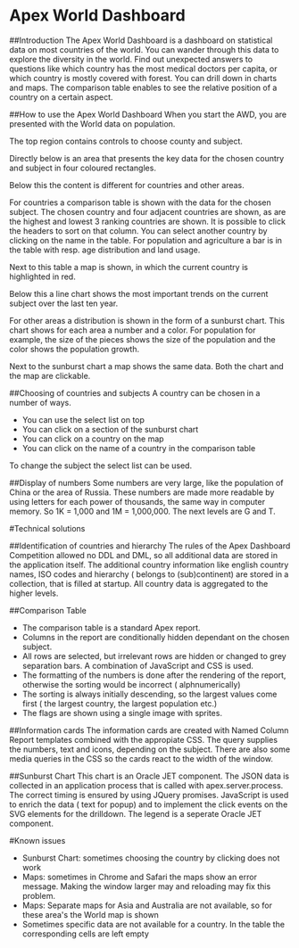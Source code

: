 # Apex World Dashboard
##Introduction
The Apex World Dashboard is a dashboard on statistical data on most countries of the world. You can wander through this data to explore the diversity in the world. Find out unexpected answers to questions like which country has the most medical doctors per capita, or which country is mostly covered with forest. You can drill down in charts and maps. The comparison table enables to see the relative position of a country on a certain aspect. 

##How to use the Apex World Dashboard
When you start the AWD, you are presented with the World data on population. 

The top region contains controls to choose county and subject. 

Directly below is an area that presents the key data for the chosen country and subject in four coloured rectangles. 

Below this the content is different for countries and other areas. 

For countries a comparison table is shown with the data for the chosen subject. The chosen country and four adjacent countries are shown, as are the highest and lowest 3 ranking countries are shown. It is possible to click the headers to sort on that column. You can select another country by clicking on the name in the table. For population and agriculture a bar is in the table with resp. age distribution and land usage. 

Next to this table a map is shown, in which the current country is highlighted in red. 

Below this a line chart shows the most important trends on the current subject over the last ten year. 

For other areas a distribution is shown in the form of a sunburst chart. This chart shows for each area a number and a color. For population for example, the size of the pieces shows the size of the population and the color shows the population growth. 

Next to the sunburst chart a map shows the same data. Both the chart and the map are clickable. 

##Choosing of countries and subjects
A country can be chosen in a number of ways. 
- You can use the select list on top
- You can click on a section of the sunburst chart
- You can click on a country on the map
- You can click on the name of a country in the comparison table

To change the subject the select list can be used. 

##Display of numbers
Some numbers are very large, like the population of China or the area of Russia. These numbers are made more readable by using letters for each power of thousands, the same way in computer memory. So 1K = 1,000 and 1M = 1,000,000. The next levels are G and T. 

#Technical solutions

##Identification of countries and hierarchy
The rules of the Apex Dashboard Competition allowed no DDL and DML, so all additional data are stored in the application itself. 
The additional country information like english country names, ISO codes and hierarchy ( belongs to (sub)continent) are stored in a collection, that is filled at startup. All country data is aggregated to the higher levels. 

##Comparison Table
- The comparison table is a standard Apex report. 
- Columns in the report are conditionally hidden dependant on the chosen subject. 
- All rows are selected, but irrelevant rows are hidden or changed to grey separation bars. A combination of JavaScript and CSS is used. 
- The formatting of the numbers is done after the rendering of the report, otherwise the sorting would be incorrect ( alphnumerically)
- The sorting is always initially descending, so the largest values come first ( the largest country, the largest population etc.)
- The flags are shown using a single image with sprites. 

##Information cards
The information cards are created with Named Column Report templates combined with the appropiate CSS. The query supplies the numbers, text and icons, depending on the subject. 
There are also some media queries in the CSS so the cards react to the width of the window. 

##Sunburst Chart
This chart is an Oracle JET component. The JSON data is collected in an application process that is called with apex.server.process. The correct timing is ensured by using JQuery promises. JavaScript is used to enrich the data ( text for popup) and to implement the click events on the SVG elements for the drilldown. 
The legend is a seperate Oracle JET component.

#Known issues
- Sunburst Chart: sometimes choosing the country by clicking does not work
- Maps: sometimes in Chrome and Safari the maps show an error message. Making the window larger may and reloading may fix this problem.
- Maps: Separate maps for Asia and Australia are not available, so for these area's the World map is shown
- Sometimes specific data are not available for a country. In the table the corresponding cells are left empty
